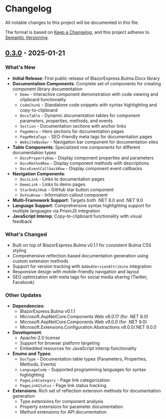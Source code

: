 # Changelog

All notable changes to this project will be documented in this file.

The format is based on [Keep a Changelog](https://keepachangelog.com/en/1.0.0/),
and this project adheres to [Semantic Versioning](https://semver.org/spec/v2.0.0.html).

## [0.3.0] - 2025-01-21

### What's New

- **Initial Release**: First public release of BlazorExpress.Bulma.Docx library
- **Documentation Components**: Complete set of components for creating component library documentation
  - `Demo` - Interactive component demonstration with code viewing and clipboard functionality
  - `CodeChunk` - Standalone code snippets with syntax highlighting and copy-to-clipboard
  - `DocxTable` - Dynamic documentation tables for component parameters, properties, methods, and events
  - `Section` - Documentation sections with anchor links
  - `PageHero` - Hero sections for documentation pages
  - `PageMetaTags` - SEO-friendly meta tags for documentation pages
  - `WebsiteNavbar` - Navigation bar component for documentation sites
- **Table Components**: Specialized row components for different documentation types
  - `DocxPropertyRow` - Display component properties and parameters
  - `DocxMethodRow` - Display component methods with descriptions
  - `DocxEventCallbackRow` - Display component event callbacks
- **Navigation Components**:
  - `DocsLink` - Links to documentation pages
  - `DemoLink` - Links to demo pages
  - `StarOnGitHub` - GitHub star button component
  - `DoYouKnow` - Information callout component
- **Multi-Framework Support**: Targets both .NET 8.0 and .NET 9.0
- **Language Support**: Comprehensive syntax highlighting support for multiple languages via PrismJS integration
- **JavaScript Interop**: Copy-to-clipboard functionality with visual feedback

### What's Changed

- Built on top of BlazorExpress.Bulma v0.1.1 for consistent Bulma CSS styling
- Comprehensive reflection-based documentation generation using custom extension methods
- Support for version tracking with `AddedVersionAttribute` integration
- Responsive design with mobile-friendly navigation and layout
- SEO optimization with meta tags for social media sharing (Twitter, Facebook)

### Other Updates

- **Dependencies**: 
  - BlazorExpress.Bulma v0.1.1
  - Microsoft.AspNetCore.Components.Web v8.0.17 (for .NET 8.0)
  - Microsoft.AspNetCore.Components.Web v9.0.0 (for .NET 9.0)
  - Microsoft.Extensions.Configuration.Abstractions v8.0.0/.NET 9.0.0
- **Development**: 
  - Apache-2.0 license
  - Support for browser platform targeting
  - Embedded resources for JavaScript interop functionality
- **Enums and Types**:
  - `DocType` - Documentation table types (Parameters, Properties, Methods, Events)
  - `LanguageCode` - Supported programming languages for syntax highlighting
  - `PageLinkCategory` - Page link categorization
  - `PageLinkStatus` - Page link status tracking
- **Extensions**: Rich set of reflection extension methods for documentation generation
  - Type extensions for component analysis
  - Property extensions for parameter documentation
  - Method extensions for API documentation

[0.3.0]: https://github.com/BlazorExpress/BlazorExpress.Bulma.Docx/releases/tag/v0.3.0